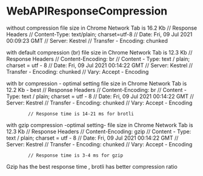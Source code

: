 # WebAPIResponseCompression

without compression file size in Chrome Network Tab is 16.2 Kb
            // Response Headers
            // Content-Type: text/plain; charset=utf-8
            // Date: Fri, 09 Jul 2021 00:09:23 GMT
            // Server: Kestrel
            // Transfer - Encoding: chunked

with default compression (br) file size in Chrome Network Tab is 12.3 Kb
            // Response Headers
            // Content-Encoding: br
            // Content - Type: text / plain; charset = utf - 8
            // Date: Fri, 09 Jul 2021 00:14:22 GMT
            // Server: Kestrel
            // Transfer - Encoding: chunked
            // Vary: Accept - Encoding

with br compression - optimal setting file size in Chrome Network Tab is 12.2 Kb - best
            // Response Headers
            // Content-Encoding: br
            // Content - Type: text / plain; charset = utf - 8
            // Date: Fri, 09 Jul 2021 00:14:22 GMT
            // Server: Kestrel
            // Transfer - Encoding: chunked
            // Vary: Accept - Encoding

            // Response time is 14-21 ms for brotli

with gzip compression -optimal setting-  file size in Chrome Network Tab is 12.3 Kb
            // Response Headers
            // Content-Encoding: gzip
            // Content - Type: text / plain; charset = utf - 8
            // Date: Fri, 09 Jul 2021 00:14:22 GMT
            // Server: Kestrel
            // Transfer - Encoding: chunked
            // Vary: Accept - Encoding

            // Response time is 3-4 ms for gzip

Gzip has the best response time , brotli has better compression ratio
